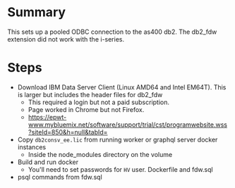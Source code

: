 # Summary

This sets up a pooled ODBC connection to the as400 db2. The db2_fdw extension did not work with the i-series.

# Steps

* Download IBM Data Server Client (Linux AMD64 and Intel EM64T). This is larger but includes the header files for db2_fdw
  * This required a login but not a paid subscription.
  * Page worked in Chrome but not Firefox.
  * https://epwt-www.mybluemix.net/software/support/trial/cst/programwebsite.wss?siteId=850&h=null&tabId=
* Copy `db2consv_ee.lic` from running worker or graphql server docker instances
  * Inside the node_modules directory on the volume
* Build and run docker
  * You'll need to set passwords for `HV` user. Dockerfile and fdw.sql
* psql commands from fdw.sql
